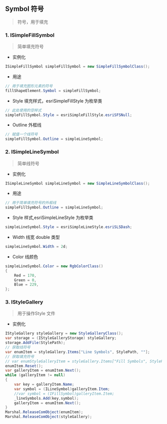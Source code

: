 ## Symbol 符号
> 符号，用于填充
### 1. ISimpleFillSymbol
> 简单填充符号

- 实例化
```cs
ISimpleFillSymbol simpleFillSymbol = new SimpleFillSymbolClass();
```
- 用途
```cs
// 用于填充图形元素的符号
fillShapeElement.Symbol = simpleFillSymbol;
```
- Style
填充样式，esriSimpleFillStyle 为枚举类
```cs
// 此处使用的空样式
simpleFillSymbol.Style = esriSimpleFillStyle.esriSFSNull;
```
- Outline
外框线
```cs
// 赋值一个线符号
simpleFillSymbol.Outline = simpleLineSymbol;
```

### 2. ISimpleLineSymbol
>简单线符号

- 实例化
```cs
ISimpleLineSymbol simpleLineSymbol = new SimpleLineSymbolClass();
```
- 用途
```cs
// 用于简单填充符号的外框线
simpleFillSymbol.Outline = simpleLineSymbol;
```
- Style
样式,esriSimpleLineStyle 为枚举类
```cs
simpleLineSymbol.Style = esriSimpleLineStyle.esriSLSDash;
```
- Width
线宽 double 类型
```cs
simpleLineSymbol.Width = 2d;
```
- Color
线颜色
```cs
simpleLineSymbol.Color = new RgbColorClass()
{
    Red = 170,
    Green = 0,
    Blue = 229,
};
```

### 3. IStyleGallery
> 用于操作Style 文件

- 实例化  
```cs
IStyleGallery styleGallery = new StyleGalleryClass();
var storage = (IStyleGalleryStorage) styleGallery;
storage.AddFile(StylePath);
// 获取线符号
var enumItem = styleGallery.Items["Line Symbols", StylePath, ""];
// 获取填充符号
// var enumStyleGalleryItem = styleGallery.Items["Fill Symbols", StylePath, ""];
enumItem.Reset();
var galleryItem = enumItem.Next();
while (galleryItem != null)
{
    var key = galleryItem.Name;
    var symbol = (ILineSymbol)galleryItem.Item;
    //var symbol = (IFillSymbol)galleryItem.Item;
    _lineSymbols.Add(key,symbol);
    galleryItem = enumItem.Next();                       
}
Marshal.ReleaseComObject(enumItem);
Marshal.ReleaseComObject(styleGallery);
```
